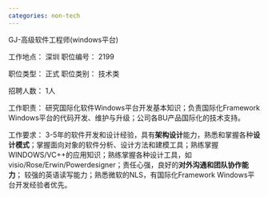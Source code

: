 ```yaml
---
categories: non-tech
---
```

GJ-高级软件工程师(windows平台) 

 工作地点： 深圳  职位编号： 2199 

 职位类型： 正式  职位类别： 技术类 

 招聘人数： 1人   

 工作职责： 研究国际化软件Windows平台开发基本知识；负责国际化Framework Windows平台的代码开发、维护与升级；公司各BU产品国际化的技术支持。 

 工作要求： 3-5年的软件开发和设计经验，具有**架构设计**能力，熟悉和掌握各种**设计模式**；掌握面向对象的软件分析、设计方法和建模工具；熟练掌握WINDOWS/VC++的应用知识；熟练掌握各种设计工具，如visio/Rose/Erwin/Powerdesigner；责任心强，良好的**对外沟通和团队协作能力**； 较强的英语读写能力；熟悉微软的NLS，有国际化Framework Windows平台开发经验者优先。 

